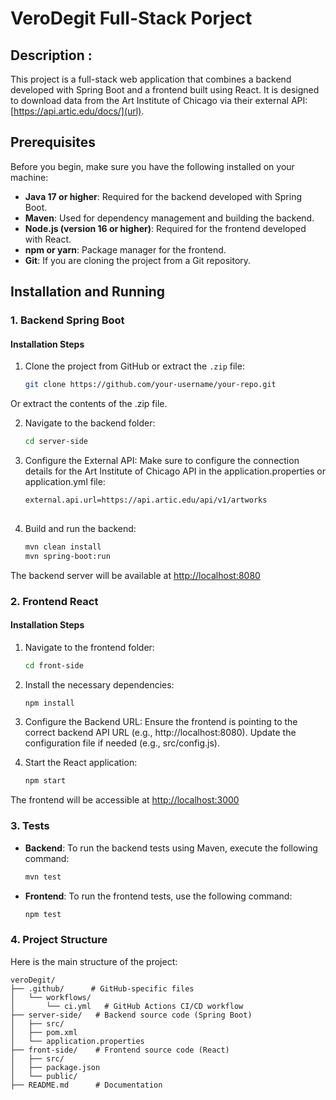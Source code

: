 # VeroDegit Full-Stack Porject 

## Description : 
This project is a full-stack web application that combines a backend developed with Spring Boot and a frontend built using React. It is designed to download data from the Art Institute of Chicago via their external API: [https://api.artic.edu/docs/](url).

## Prerequisites

Before you begin, make sure you have the following installed on your machine:

- **Java 17 or higher**: Required for the backend developed with Spring Boot.
- **Maven**: Used for dependency management and building the backend.
- **Node.js (version 16 or higher)**: Required for the frontend developed with React.
- **npm or yarn**: Package manager for the frontend.
- **Git**: If you are cloning the project from a Git repository.

## Installation and Running

### 1. Backend Spring Boot

#### Installation Steps

1. Clone the project from GitHub or extract the `.zip` file:

   ```bash
   git clone https://github.com/your-username/your-repo.git

Or extract the contents of the .zip file.

2. Navigate to the backend folder:
   ```bash
   cd server-side

3. Configure the External API:
Make sure to configure the connection details for the Art Institute of Chicago API in the application.properties or application.yml file:
   ```bash
   external.api.url=https://api.artic.edu/api/v1/artworks
     
4. Build and run the backend:
   ```bash
   mvn clean install
   mvn spring-boot:run

The backend server will be available at [http://localhost:8080](url)

### 2. Frontend React

#### Installation Steps

1. Navigate to the frontend folder:

     ```bash
     cd front-side

2. Install the necessary dependencies:

     ```bash
     npm install
3. Configure the Backend URL:
Ensure the frontend is pointing to the correct backend API URL (e.g., http://localhost:8080). Update the configuration file if needed (e.g., src/config.js).

4. Start the React application:
   ```bash
   npm start
The frontend will be accessible at [http://localhost:3000](url)

### 3. Tests

- **Backend**: To run the backend tests using Maven, execute the following command:
   ```bash
   mvn test
- **Frontend**: To run the frontend tests, use the following command:
   ```bash
   npm test

### 4. Project Structure

Here is the main structure of the project:

```plaintext
veroDegit/
├── .github/      # GitHub-specific files 
│   └── workflows/
│       └── ci.yml   # GitHub Actions CI/CD workflow
├── server-side/   # Backend source code (Spring Boot)
│   ├── src/
│   ├── pom.xml
│   └── application.properties
├── front-side/    # Frontend source code (React)
│   ├── src/
│   ├── package.json
│   └── public/
├── README.md      # Documentation

